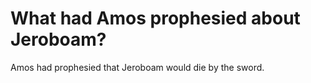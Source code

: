 # What had Amos prophesied about Jeroboam?

Amos had prophesied that Jeroboam would die by the sword.
